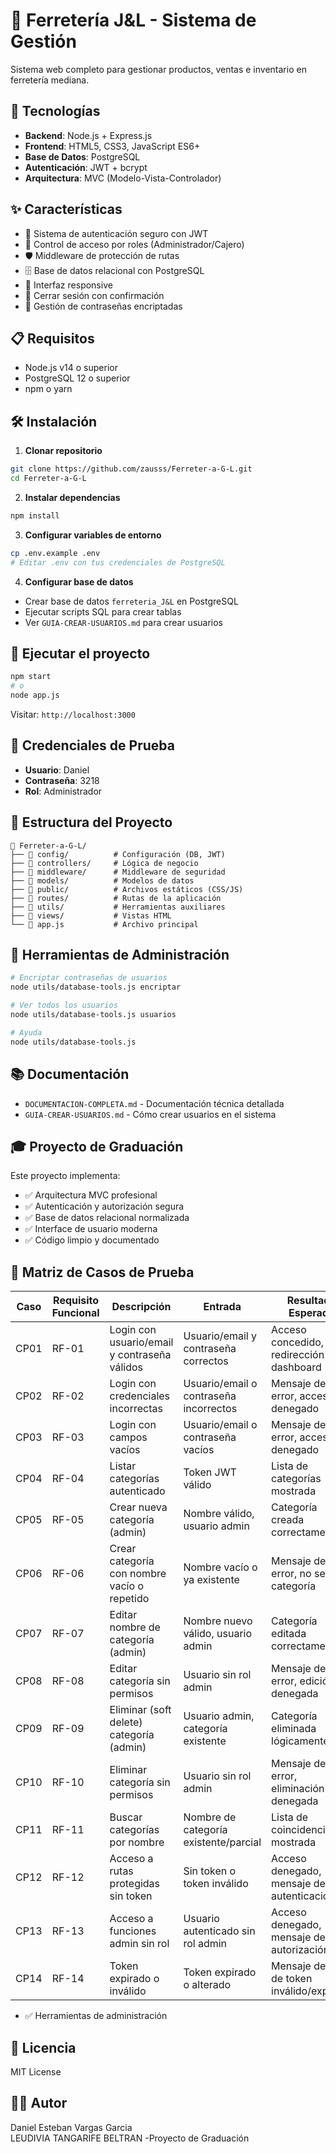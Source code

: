 # 🔧 Ferretería J&L - Sistema de Gestión

Sistema web completo para gestionar productos, ventas e inventario en ferretería mediana.

## 🚀 Tecnologías
- **Backend**: Node.js + Express.js
- **Frontend**: HTML5, CSS3, JavaScript ES6+
- **Base de Datos**: PostgreSQL
- **Autenticación**: JWT + bcrypt
- **Arquitectura**: MVC (Modelo-Vista-Controlador)

## ✨ Características
- 🔐 Sistema de autenticación seguro con JWT
- 👥 Control de acceso por roles (Administrador/Cajero)
- 🛡️ Middleware de protección de rutas
- 🗄️ Base de datos relacional con PostgreSQL
- 📱 Interfaz responsive
- 🚪 Cerrar sesión con confirmación
- 🔑 Gestión de contraseñas encriptadas

## 📋 Requisitos
- Node.js v14 o superior
- PostgreSQL 12 o superior
- npm o yarn

## 🛠️ Instalación

1. **Clonar repositorio**
```bash
git clone https://github.com/zausss/Ferreter-a-G-L.git
cd Ferreter-a-G-L
```

2. **Instalar dependencias**
```bash
npm install
```

3. **Configurar variables de entorno**
```bash
cp .env.example .env
# Editar .env con tus credenciales de PostgreSQL
```

4. **Configurar base de datos**
- Crear base de datos `ferreteria_J&L` en PostgreSQL
- Ejecutar scripts SQL para crear tablas
- Ver `GUIA-CREAR-USUARIOS.md` para crear usuarios

## 🚀 Ejecutar el proyecto
```bash
npm start
# o
node app.js
```

Visitar: `http://localhost:3000`

## 👤 Credenciales de Prueba
- **Usuario**: Daniel
- **Contraseña**: 3218
- **Rol**: Administrador

## 📁 Estructura del Proyecto
```
📂 Ferreter-a-G-L/
├── 📂 config/          # Configuración (DB, JWT)
├── 📂 controllers/     # Lógica de negocio
├── 📂 middleware/      # Middleware de seguridad
├── 📂 models/          # Modelos de datos
├── 📂 public/          # Archivos estáticos (CSS/JS)
├── 📂 routes/          # Rutas de la aplicación
├── 📂 utils/           # Herramientas auxiliares
├── 📂 views/           # Vistas HTML
└── 📄 app.js           # Archivo principal
```

## 🔧 Herramientas de Administración
```bash
# Encriptar contraseñas de usuarios
node utils/database-tools.js encriptar

# Ver todos los usuarios
node utils/database-tools.js usuarios

# Ayuda
node utils/database-tools.js
```

## 📚 Documentación
- `DOCUMENTACION-COMPLETA.md` - Documentación técnica detallada
- `GUIA-CREAR-USUARIOS.md` - Cómo crear usuarios en el sistema

## 🎓 Proyecto de Graduación
Este proyecto implementa:
- ✅ Arquitectura MVC profesional
- ✅ Autenticación y autorización segura
- ✅ Base de datos relacional normalizada
- ✅ Interface de usuario moderna
- ✅ Código limpio y documentado

## 🧪 Matriz de Casos de Prueba

| Caso | Requisito Funcional | Descripción | Entrada | Resultado Esperado | Responsable | Estado |
|------|---------------------|-------------|---------|--------------------|-------------|--------|
| CP01 | RF-01 | Login con usuario/email y contraseña válidos | Usuario/email y contraseña correctos | Acceso concedido, redirección al dashboard | [Tu Nombre] | Pendiente |
| CP02 | RF-02 | Login con credenciales incorrectas | Usuario/email o contraseña incorrectos | Mensaje de error, acceso denegado | [Tu Nombre] | Pendiente |
| CP03 | RF-03 | Login con campos vacíos | Usuario/email o contraseña vacíos | Mensaje de error, acceso denegado | [Tu Nombre] | Pendiente |
| CP04 | RF-04 | Listar categorías autenticado | Token JWT válido | Lista de categorías mostrada | [Tu Nombre] | Pendiente |
| CP05 | RF-05 | Crear nueva categoría (admin) | Nombre válido, usuario admin | Categoría creada correctamente | [Tu Nombre] | Pendiente |
| CP06 | RF-06 | Crear categoría con nombre vacío o repetido | Nombre vacío o ya existente | Mensaje de error, no se crea categoría | [Tu Nombre] | Pendiente |
| CP07 | RF-07 | Editar nombre de categoría (admin) | Nombre nuevo válido, usuario admin | Categoría editada correctamente | [Tu Nombre] | Pendiente |
| CP08 | RF-08 | Editar categoría sin permisos | Usuario sin rol admin | Mensaje de error, edición denegada | [Tu Nombre] | Pendiente |
| CP09 | RF-09 | Eliminar (soft delete) categoría (admin) | Usuario admin, categoría existente | Categoría eliminada lógicamente | [Tu Nombre] | Pendiente |
| CP10 | RF-10 | Eliminar categoría sin permisos | Usuario sin rol admin | Mensaje de error, eliminación denegada | [Tu Nombre] | Pendiente |
| CP11 | RF-11 | Buscar categorías por nombre | Nombre de categoría existente/parcial | Lista de coincidencias mostrada | [Tu Nombre] | Pendiente |
| CP12 | RF-12 | Acceso a rutas protegidas sin token | Sin token o token inválido | Acceso denegado, mensaje de autenticación | [Tu Nombre] | Pendiente |
| CP13 | RF-13 | Acceso a funciones admin sin rol | Usuario autenticado sin rol admin | Acceso denegado, mensaje de autorización | [Tu Nombre] | Pendiente |
| CP14 | RF-14 | Token expirado o inválido | Token expirado o alterado | Mensaje de error de token inválido/expirado | [Tu Nombre] | Pendiente |
- ✅ Herramientas de administración

## 📄 Licencia
MIT License

## 👨‍💻 Autor
Daniel Esteban Vargas Garcia  
LEUDIVIA TANGARIFE BELTRAN -Proyecto de Graduación